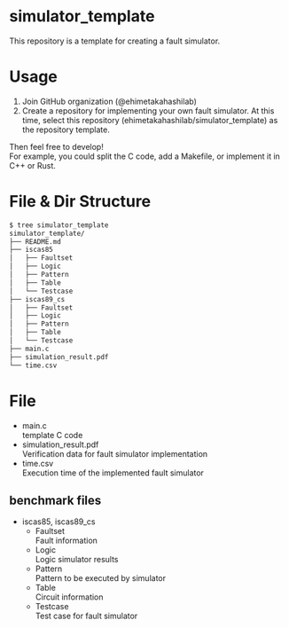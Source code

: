 # simulator_template
This repository is a template for creating a fault simulator.

# Usage
1. Join GitHub organization (@ehimetakahashilab)
2. Create a repository for implementing your own fault simulator. At this time, select this repository (ehimetakahashilab/simulator_template) as the repository template.

Then feel free to develop!  
For example, you could split the C code, add a Makefile, or implement it in C++ or Rust.

# File & Dir Structure
```bash
$ tree simulator_template
simulator_template/
├── README.md
├── iscas85
│   ├── Faultset
│   ├── Logic
│   ├── Pattern
│   ├── Table
│   └── Testcase
├── iscas89_cs
│   ├── Faultset
│   ├── Logic
│   ├── Pattern
│   ├── Table
│   └── Testcase
├── main.c
├── simulation_result.pdf
└── time.csv
```

# File
- main.c  
template C code
- simulation_result.pdf  
Verification data for fault simulator implementation
- time.csv  
Execution time of the implemented fault simulator

## benchmark files
- iscas85, iscas89_cs
    - Faultset  
    Fault information
    - Logic  
    Logic simulator results
    - Pattern  
    Pattern to be executed by simulator
    - Table  
    Circuit information
    - Testcase  
    Test case for fault simulator